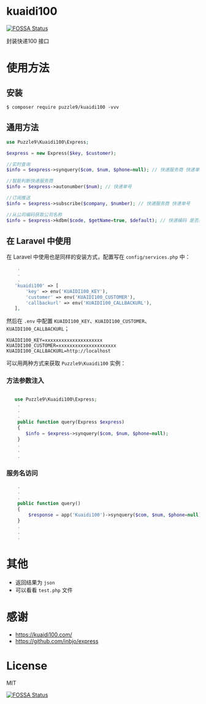 # kuaidi100
[![FOSSA Status](https://app.fossa.io/api/projects/git%2Bgithub.com%2Fpuzzle9%2Fkuaidi100.svg?type=shield)](https://app.fossa.io/projects/git%2Bgithub.com%2Fpuzzle9%2Fkuaidi100?ref=badge_shield)

封装快递100 接口

# 使用方法
## 安装
```shell
$ composer require puzzle9/kuaidi100 -vvv
```

## 通用方法
```php
use Puzzle9\Kuaidi100\Express;

$express = new Express($key, $customer);

//实时查询
$info = $express->synquery($com, $num, $phone=null); // 快递服务商 快递单号 手机号

//智能判断快递服务商
$info = $express->autonumber($num); // 快递单号

//订阅推送
$info = $express->subscribe($company, $number); // 快递服务商 快递单号

//从公司编码获取公司名称
$info = $express->kdbm($code, $getName=true, $default); // 快递编码 是否获取公司名称 未获取到默认返回
```

## 在 Laravel 中使用
 
 在 Laravel 中使用也是同样的安装方式，配置写在 `config/services.php` 中：
 
 ```php
     .
     .
     .
    'kuaidi100' => [
        'key' => env('KUAIDI100_KEY'),
        'customer' => env('KUAIDI100_CUSTOMER'),
        'callbackurl' => env('KUAIDI100_CALLBACKURL'),
    ],
 ```
 
 然后在 `.env` 中配置 `KUAIDI100_KEY`、`KUAIDI100_CUSTOMER`、`KUAIDI100_CALLBACKURL`；
 
 ```env
 KUAIDI100_KEY=xxxxxxxxxxxxxxxxxxxxx
 KUAIDI100_CUSTOMER=xxxxxxxxxxxxxxxxxxxxx
 KUAIDI100_CALLBACKURL=http://localhost
 ```
 
 可以用两种方式来获取 `Puzzle9\Kuaidi100` 实例：
 
 ### 方法参数注入
 
 ```php

    use Puzzle9\Kuaidi100\Express;
     .
     .
     .
     public function query(Express $express) 
     {
        $info = $express->synquery($com, $num, $phone=null);
     }
     .
     .
     .
 ```
 
 ### 服务名访问
 
 ```php
     .
     .
     .
     public function query() 
     {
         $response = app('Kuaidi100')->synquery($com, $num, $phone=null);
     }
     .
     .
     .
 
 ```

# 其他
- 返回结果为 `json`
- 可以看看 `test.php` 文件

# 感谢
- <https://kuaidi100.com/>
- <https://github.com/inbjo/express>

# License

MIT

[![FOSSA Status](https://app.fossa.io/api/projects/git%2Bgithub.com%2Fpuzzle9%2Fkuaidi100.svg?type=large)](https://app.fossa.io/projects/git%2Bgithub.com%2Fpuzzle9%2Fkuaidi100?ref=badge_large)